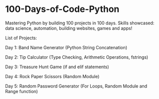 # 100-Days-of-Code-Python
Mastering Python by building 100 projects in 100 days. Skills showcased: data science, automation, building websites, games and apps!

List of Projects:

Day 1: Band Name Generator (Python String Concatenation)

Day 2: Tip Calculator (Type Checking, Arithmetic Operations, fstrings)

Day 3: Treasure Hunt Game (if and elif statements)

Day 4: Rock Paper Scissors (Random Module)

Day 5: Random Password Generator (For Loops, Random Module and Range function)
